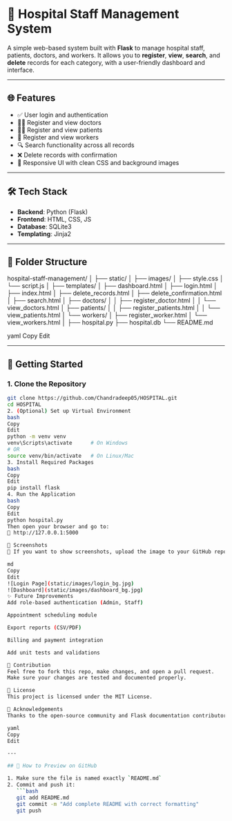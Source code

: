 # 🏥 Hospital Staff Management System

A simple web-based system built with **Flask** to manage hospital staff, patients, doctors, and workers. It allows you to **register**, **view**, **search**, and **delete** records for each category, with a user-friendly dashboard and interface.

---

## 🌐 Features

- ✅ User login and authentication  
- 👨‍⚕️ Register and view doctors  
- 🧑‍🦽 Register and view patients  
- 🧹 Register and view workers  
- 🔍 Search functionality across all records  
- ❌ Delete records with confirmation  
- 🎨 Responsive UI with clean CSS and background images  

---

## 🛠️ Tech Stack

- **Backend**: Python (Flask)  
- **Frontend**: HTML, CSS, JS  
- **Database**: SQLite3  
- **Templating**: Jinja2  

---

## 📂 Folder Structure

hospital-staff-management/
│
├── static/
│ ├── images/
│ ├── style.css
│ └── script.js
│
├── templates/
│ ├── dashboard.html
│ ├── login.html
│ ├── index.html
│ ├── delete_records.html
│ ├── delete_confirmation.html
│ ├── search.html
│ ├── doctors/
│ │ ├── register_doctor.html
│ │ └── view_doctors.html
│ ├── patients/
│ │ ├── register_patients.html
│ │ └── view_patients.html
│ └── workers/
│ ├── register_worker.html
│ └── view_workers.html
│
├── hospital.py
├── hospital.db
└── README.md

yaml
Copy
Edit

---

## 🚀 Getting Started

### 1. Clone the Repository

```bash
git clone https://github.com/Chandradeep05/HOSPITAL.git
cd HOSPITAL
2. (Optional) Set up Virtual Environment
bash
Copy
Edit
python -m venv venv
venv\Scripts\activate      # On Windows
# OR
source venv/bin/activate   # On Linux/Mac
3. Install Required Packages
bash
Copy
Edit
pip install flask
4. Run the Application
bash
Copy
Edit
python hospital.py
Then open your browser and go to:
📎 http://127.0.0.1:5000

📸 Screenshots
🔽 If you want to show screenshots, upload the image to your GitHub repo first and use the correct path like:

md
Copy
Edit
![Login Page](static/images/login_bg.jpg)
![Dashboard](static/images/dashboard_bg.jpg)
✨ Future Improvements
Add role-based authentication (Admin, Staff)

Appointment scheduling module

Export reports (CSV/PDF)

Billing and payment integration

Add unit tests and validations

🤝 Contribution
Feel free to fork this repo, make changes, and open a pull request.
Make sure your changes are tested and documented properly.

📄 License
This project is licensed under the MIT License.

🙌 Acknowledgements
Thanks to the open-source community and Flask documentation contributors.

yaml
Copy
Edit

---

## 📌 How to Preview on GitHub

1. Make sure the file is named exactly `README.md`  
2. Commit and push it:
   ```bash
   git add README.md
   git commit -m "Add complete README with correct formatting"
   git push